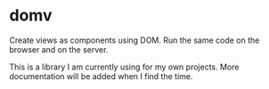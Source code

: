 domv
====
Create views as components using DOM. Run the same code on the browser and on the server.

This is a library I am currently using for my own projects. More documentation will be added when I find the time.